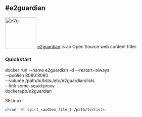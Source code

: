 #e2guardian
-------------------
<img src="http://e2guardian.org/cms/images/banners/logo-guardian.png" alt="e2g" width="100"> [e2guardian](http://e2guardian.org/) is an Open Source web content filter.

### Quickstart 
docker run --name e2guardian -d --restart=always \
  --publish 8080:8080 \
  --volume /path/to/lists:/etc/e2guardian/lists \
  --link some-squid:proxy \
  dockerapp/e2guardian




SELinux:
```bash
chcon -Rt svirt_sandbox_file_t /path/to/lists
```

